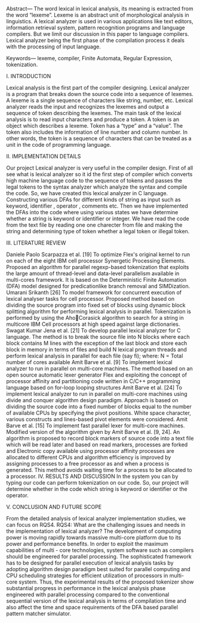 Abstract—
The word lexical in lexical analysis, its 
meaning is extracted from the word “lexeme”. Lexeme 
is an abstract unit of morphological analysis in 
linguistics. A lexical analyzer is used in various 
applications like text editors, information retrieval 
system, pattern recognition programs and language 
compilers. But we limit our discussion in this paper to 
language compilers. Lexical analyzer being the first 
phase of the compilation process it deals with the 
processing of input language.

Keywords—
lexeme, compiler, Finite Automata, 
Regular Expression, tokenization.

I. INTRODUCTION 

Lexical analysis is the first part of the compiler
designing. Lexical analyzer is a program that breaks 
down the source code into a sequence of lexemes. A 
lexeme is a single sequence of characters like string, 
number, etc. Lexical analyzer reads the input and 
recognizes the lexemes and output a sequence of 
token describing the lexemes. The main task of the 
lexical analysis is to read input characters and 
produce a token. A token is an object which 
describes a lexeme. Token has a “type” and a 
“value”. The token also includes the information of 
line number and column number. In other words, the 
token is a sequence of characters that can be treated 
as a unit in the code of programming language.

II. IMPLEMENTATION DETAILS

Our project Lexical analyzer is very useful in the 
compiler design. First of all see what is lexical 
analyzer so it id the first step of compiler which 
converts high machine language code to the 
sequence of tokens and passes the legal tokens to the 
syntax analyzer which analyze the syntax and 
compile the code. So, we have created this lexical 
analyzer in C language. Constructing various DFAs 
for different kinds of string as input such as 
keyword, identifier , operator , comments etc. Then 
we have implemented the DFAs into the code where 
using various states we have determine whether a 
string is keyword or identifier or integer. We have 
read the code from the text file by reading one one 
charecter from file and making the string and 
determining type of token whether a legal token or 
illegal token.


III. LITERATURE REVIEW

Daniele Paolo Scarpazza et al. [19] To optimize 
Flex's original kernel to run on each of the eight IBM 
cell processor Synergetic Processing Elements. 
Proposed an algorithm for parallel regexp-based 
tokenization that exploits the large amount of 
thread-level and data-level parallelism available in 
multi-cores framework. It is based on the 
Deterministic Finite Automation (DFA) model 
designed for predicationlike branch removal and 
SIMDization. Umarani Srikanth [26] To model 
framework for concurrent execution of lexical 
analyser tasks for cell processor. Proposed method 
based on dividing the source program into fixed set 
of blocks using dynamic block splitting algorithm 
for performing lexical analysis in parallel. 
Tokenization is performed by using the AhoCorasick algorithm to search for a string in multicore 
IBM Cell processors at high speed against large 
dictionaries. Swagat Kumar Jena et al. [21] To 
develop parallel lexical analyzer for C language. The 
method is to break the source file into N blocks 
where each block contains M lines with the 
exception of the last block and store each block in 
memory in terms of files and build N lexical 
program threads and perform lexical analysis in 
parallel for each file (say fi); where: N = Total 
number of cores available Amit Barve et al. [9] To 
implement lexical analyzer to run in parallel on 
multi-core machines. The method based on an open 
source automatic lexer generator Flex and exploiting 
the concept of processor affinity and partitioning 
code written in C/C++ programming language based 
on for-loop looping structures Amit Barve et al. [24] 
To implement lexical analyzer to run in parallel on 
multi-core machines using divide and conquer 
algorithm design paradigm. Approach is based on 
dividing the source code into a fixed number of 
blocks equal to the number of available CPUs by 
specifying the pivot positions. White space 
character, various constructs and lines-based pivot 
elements were considered. Amit Barve et al. [15] To 
implement fast parallel lexer for multi-core 
machines. Modified version of the algorithm given 
by Amit Barve et al. [9, 24]. An algorithm is 
proposed to record block markers of source code 
into a text file which will be read later and based on 
read markers, processes are forked and Electronic 
copy available using processor affinity processes are 
allocated to different CPUs and algorithm efficiency 
is improved by assigning processes to a free 
processor as and when a process is generated. This 
method avoids waiting time for a process to be 
allocated to a processor.
IV. RESULTS AND DISCUSSION
In the system you can by typing our code can 
perform tokenization on our code. So, our project 
will determine whether in the code which string is 
keyword or identifier or the operator.

V. CONCLUSION AND FUTURE SCOPE

From the detailed analysis of lexical analyzer 
implementation studies, we can focus on RQS4. 
RQS4: What are the challenging issues and needs
in the implementation of lexical analyzer? 
The development of computing power is moving 
rapidly towards massive multi-core platform due to 
its power and performance benefits. In order to 
exploit the maximum capabilities of multi - core 
technologies, system software such as compilers 
should be engineered for parallel processing. The 
sophisticated framework has to be designed for 
parallel execution of lexical analysis tasks by 
adopting algorithm design paradigm best suited for 
parallel computing and CPU scheduling strategies 
for efficient utilization of processors in multi-core 
system. Thus, the experimental results of the 
proposed tokenizer show substantial progress in 
performance in the lexical analysis phase 
engineered with parallel processing compared to 
the conventional sequential version of the lexical 
analysis in terms of compilation time and also 
affect the time and space requirements of the DFA 
based parallel pattern matcher simulator.
